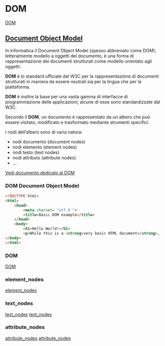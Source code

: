 # **DOM** 

[DOM](img/HTML_DOM.png)

## [Document Object Model](https://it.wikipedia.org/wiki/Document_Object_Model)

In informatica il Document Object Model (spesso abbreviato come DOM), letteralmente modello a oggetti del documento, è una forma di rappresentazione dei documenti strutturati come modello orientato agli oggetti.

**DOM** è lo standard ufficiale del W3C per la rappresentazione di documenti strutturati in maniera da essere neutrali sia per la lingua che per la piattaforma. 

**DOM** è inoltre la base per una vasta gamma di interfacce di programmazione delle applicazioni; alcune di esse sono standardizzate dal W3C.

Secondo il **DOM**, un documento è rappresentato da un albero che può essere visitato, modificato e trasformato mediante strumenti specifici.

I nodi dell’albero sono di varia natura:

* nodi documento (document nodes)
* nodi elemento (element nodes)
* nodi testo (text nodes)
* nodi attributo (attribute nodes)
* ...

[Vedi documento dedicato al DOM](http://moodle.its-ictpiemonte.it/pluginfile.php/2353/mod_resource/content/1/2016_webstandard2_DOM.pdf)



### DOM Document Object Model

```html
<!DOCTYPE html>
<html>
	<head>
		<meta charset= "utf-8 ">
		<title>Basic DOM example</title>
	</head>
	<body>
		<h1>Hello World!</h1>
		<p>While this is a <strong>very basic HTML document</strong>, 		it actually serves as a detailed example of the document object 			model.</p>
</body>
</html>
```

### DOM
[DOM](img/DOM.png)
### element_nodes
[element_nodes](img/element_nodes.png)
### text_nodes
[text_nodes](img/text_nodes.png)
[text_nodes](img/text_nodes_code.png)
### attribute_nodes
[attribute_nodes](img/attribute_nodes.png)
[attribute_nodes](img/attribute_nodes_code.png)
